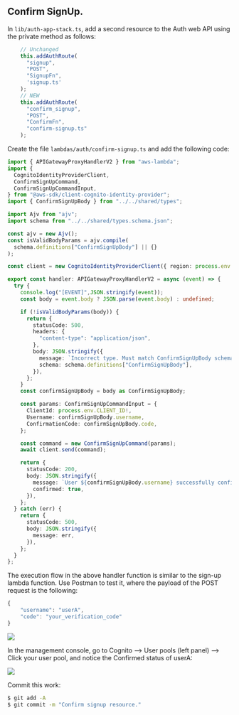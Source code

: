 ## Confirm SignUp.

In `lib/auth-app-stack.ts`, add a second resource to the Auth web API using the private method as follows:
~~~ts
    // Unchanged
    this.addAuthRoute(
      "signup",
      "POST",
      "SignupFn",
      'signup.ts'
    );
    // NEW
    this.addAuthRoute(
      "confirm_signup",
      "POST",
      "ConfirmFn",
      "confirm-signup.ts"
    );
~~~
Create the file `lambdas/auth/confirm-signup.ts` and add the following code:
~~~ts
import { APIGatewayProxyHandlerV2 } from "aws-lambda";
import {
  CognitoIdentityProviderClient,
  ConfirmSignUpCommand,
  ConfirmSignUpCommandInput,
} from "@aws-sdk/client-cognito-identity-provider";
import { ConfirmSignUpBody } from "../../shared/types";

import Ajv from "ajv";
import schema from "../../shared/types.schema.json";

const ajv = new Ajv();
const isValidBodyParams = ajv.compile(
  schema.definitions["ConfirmSignUpBody"] || {}
);

const client = new CognitoIdentityProviderClient({ region: process.env.REGION });

export const handler: APIGatewayProxyHandlerV2 = async (event) => {
  try {
    console.log("[EVENT]",JSON.stringify(event));
    const body = event.body ? JSON.parse(event.body) : undefined;

    if (!isValidBodyParams(body)) {
      return {
        statusCode: 500,
        headers: {
          "content-type": "application/json",
        },
        body: JSON.stringify({
          message: `Incorrect type. Must match ConfirmSignUpBody schema`,
          schema: schema.definitions["ConfirmSignUpBody"],
        }),
      };
    }
    const confirmSignUpBody = body as ConfirmSignUpBody;

    const params: ConfirmSignUpCommandInput = {
      ClientId: process.env.CLIENT_ID!,
      Username: confirmSignUpBody.username,
      ConfirmationCode: confirmSignUpBody.code,
    };

    const command = new ConfirmSignUpCommand(params);
    await client.send(command);

    return {
      statusCode: 200,
      body: JSON.stringify({
        message: `User ${confirmSignUpBody.username} successfully confirmed`,
        confirmed: true,
      }),
    };
  } catch (err) {
    return {
      statusCode: 500,
      body: JSON.stringify({
        message: err,
      }),
    };
  }
};
~~~
The execution flow in the above handler function is similar to the sign-up lambda function. Use Postman to test it, where the payload of the POST request is the following:
~~~ts
{
    "username": "userA",
    "code": "your_verification_code"
}
~~~

![][confirm]

In the management console, go to Cognito --> User pools (left panel) --> Click your user pool, and notice the Confirmed status of userA:

![][confirmed]

Commit this work:
~~~bash
$ git add -A
$ git commit -m "Confirm signup resource."
~~~

[confirm]: ./img/confirm.png
[confirmed]: ./img/confirmed.png


